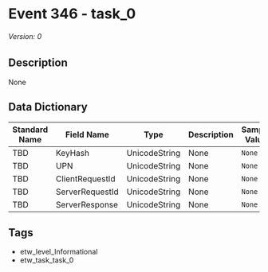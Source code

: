# Event 346 - task_0
###### Version: 0

## Description
None

## Data Dictionary
|Standard Name|Field Name|Type|Description|Sample Value|
|---|---|---|---|---|
|TBD|KeyHash|UnicodeString|None|`None`|
|TBD|UPN|UnicodeString|None|`None`|
|TBD|ClientRequestId|UnicodeString|None|`None`|
|TBD|ServerRequestId|UnicodeString|None|`None`|
|TBD|ServerResponse|UnicodeString|None|`None`|

## Tags
* etw_level_Informational
* etw_task_task_0